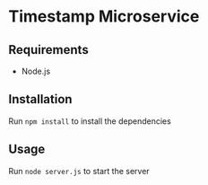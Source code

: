 # Timestamp Microservice

## Requirements
* Node.js

## Installation
Run `npm install` to install the dependencies

## Usage
Run `node server.js` to start the server
